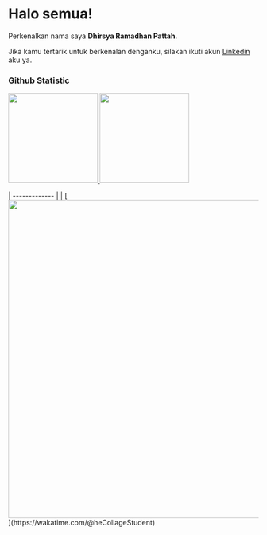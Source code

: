 # Halo semua! 
 
Perkenalkan nama saya **Dhirsya Ramadhan Pattah**.<br>
 
Jika kamu tertarik untuk berkenalan denganku, silakan ikuti akun [Linkedin](https://www.linkedin.com/in/dhirsyarp/) aku ya.
 
### Github Statistic
<p align="left">
<a href="https://github.com/heCollageStudent">
  <img height="180em" src="https://github-readme-stats-eight-theta.vercel.app/api?username=heCollageStudent&show_icons=true&theme=algolia&include_all_commits=true&count_private=true"/>
  <img height="180em" src="https://github-readme-stats-eight-theta.vercel.app/api/top-langs/?username=heCollageStudent&layout=compact&layout=compact&theme=algolia"/>
</a>
</p>
| ------------- |
| [<img align="center" width="640px" src="https://github-readme-stats.vercel.app/api/wakatime?username=heCollageStudent&layout=compact&hide_border=true&theme=radical">](https://wakatime.com/@heCollageStudent)

